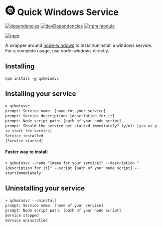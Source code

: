# ![logo](asset/logo/32.png) Quick Windows Service

[![dependencies](https://david-dm.org/tallesl/qckwinsvc.png)](https://david-dm.org/tallesl/qckwinsvc)
[![devDependencies](https://david-dm.org/tallesl/qckwinsvc/dev-status.png)](https://david-dm.org/tallesl/qckwinsvc#info=devDependencies)
[![npm module](https://badge.fury.io/js/qckwinsvc.png)](http://badge.fury.io/js/qckwinsvc)

[![npm](https://nodei.co/npm/qckwinsvc.png?mini=true)](https://nodei.co/npm/qckwinsvc/)

A wrapper around [node-windows](https://github.com/coreybutler/node-windows) to install/uninstall a windows service.  
For a complete usage, use *node-windows* directly.

## Installing

```
npm install -g qckwinsvc
```

## Installing your service

```
> qckwinsvc
prompt: Service name: [name for your service]
prompt: Service description: [description for it]
prompt: Node script path: [path of your node script]
prompt: Should the service get started immediately? (y/n): [yes or y to start the service]
Service installed
[Service started]
```

#### Faster way to install
```
> qckwinsvc --name "[name for your service]" --description "[description for it]" --script [path of your node script] --startImmediately
```

## Uninstalling your service

```
> qckwinsvc --uninstall
prompt: Service name: [name of your service]
prompt: Node script path: [path of your node script]
Service stopped
Service uninstalled
```

